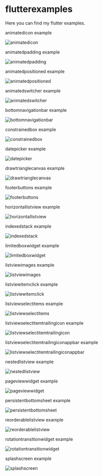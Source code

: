 # flutterexamples
Here you can find my flutter examples.

animatedicon example

![animatedicon] 

[animatedicon]: Images/animatedicon.gif


animatedpadding example

![animatedpadding] 

[animatedpadding]: Images/animatedpadding.gif


animatedpositioned example


![animatedpositioned] 

[animatedpositioned]: Images/animatedpositioned.gif




animatedswitcher example


![animatedswitcher] 

[animatedswitcher]: Images/animatedswitcher.gif



bottomnavigationbar example


![bottomnavigationbar] 

[bottomnavigationbar]: Images/bottomnavigationbar.gif



constrainedbox example


![constrainedbox] 

[constrainedbox]: Images/constrainedbox.PNG



datepicker example 



![datepicker] 

[datepicker]: Images/datepicker.gif



drawtrianglecanvas example 



![drawtrianglecanvas] 

[drawtrianglecanvas]: Images/drawtrianglecanvas.PNG



footerbuttons example 



![footerbuttons] 

[footerbuttons]: Images/footerbuttons.PNG


horizontallistview example 

![horizontallistview] 

[horizontallistview]: Images/horizontallistview.gif


indexedstack example 

![indexedstack] 

[indexedstack]: Images/indexedstack.gif


limitedboxwidget example 

![limitedboxwidget] 

[limitedboxwidget]: Images/limitedboxwidget.gif


listviewimages example 

![listviewimages] 

[listviewimages]: Images/listviewimages.gif



listviewitemclick example 

![listviewitemclick] 

[listviewitemclick]: Images/listviewitemclick.gif


listviewselectitems example 

![listviewselectitems] 

[listviewselectitems]: Images/listviewselectitems.gif


listviewselectitemtrailingicon example 

![listviewselectitemtrailingicon] 

[listviewselectitemtrailingicon]: Images/listviewselectitemtrailingicon.gif




listviewselectitemtrailingiconappbar example 

![listviewselectitemtrailingiconappbar] 

[listviewselectitemtrailingiconappbar]: Images/listviewselectitemtrailingiconappbar.gif




nestedlistview example 

![nestedlistview] 

[nestedlistview]: Images/nestedlistview.gif



pageviewwidget example 

![pageviewwidget] 

[pageviewwidget]: Images/pageviewwidget.gif


persistentbottomsheet example 

![persistentbottomsheet] 

[persistentbottomsheet]: Images/persistentbottomsheet.gif




reorderablelistview example 

![reorderablelistview] 

[reorderablelistview]: Images/reorderablelistview.gif



rotationtransitionwidget example 

![rotationtransitionwidget] 

[rotationtransitionwidget]: Images/rotationtransitionwidget.gif




splashscreen example 

![splashscreen] 

[splashscreen]: Images/splashscreen.gif


